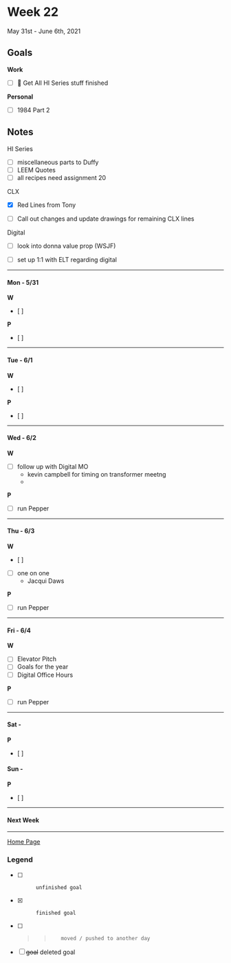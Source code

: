 # Week 22
May 31st - June 6th, 2021

## Goals

**Work**

- [ ] 🔴 Get All HI Series stuff finished


**Personal**

- [ ] 1984 Part 2



## Notes
HI Series
- [ ] miscellaneous parts to Duffy
- [ ] LEEM Quotes
- [ ] all recipes need assignment 20

CLX
- [x] Red Lines from Tony
- [ ] Call out changes and update drawings for remaining CLX lines


Digital
- [ ] look into donna value prop (WSJF)
- [ ] set up 1:1 with ELT regarding digital



----------

#### Mon - 5/31 ####

**W**
- [ ]

**P**
- [ ]

----------

#### Tue - 6/1 ####

**W**
- [ ]

**P**
- [ ]

----------

#### Wed - 6/2 ####

**W**

- [ ] follow up with Digital MO
	- kevin campbell for timing on transformer meetng
	-


**P**
- [ ] run Pepper

----------

#### Thu - 6/3 ####

**W**
- [ ]
- [ ] one on one
	- Jacqui Daws

**P**
- [ ] run Pepper

----------

#### Fri - 6/4 ####

**W**
- [ ] Elevator Pitch
- [ ] Goals for the year
- [ ] Digital Office Hours

**P**
- [ ] run Pepper


----------

#### Sat -  ####

**P**
- [ ]

#### Sun -  ####

**P**
- [ ]

----------

#### Next Week

----------

[Home Page](https://ch3ck3rs.github.io/Goals)

### Legend

- [ ] 			unfinished goal
- [x] 			finished goal
- [ ] >> 		moved / pushed to another day
- [ ] ~~goal~~	deleted goal
